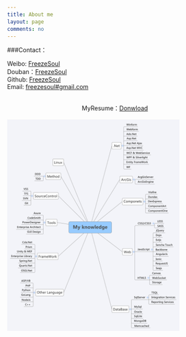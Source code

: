 ```yaml
---
title: About me
layout: page
comments: no
---
```


###Contact：        

Weibo: [FreezeSoul](http://weibo.com/1481864575)  
Douban：[FreezeSoul](http://www.douban.com/people/FreezeSoul/)  
Github: [FreezeSoul](https://github.com/freezesoul)  
Email: [freezesoul#gmail.com](mailto:freezesoul@gmail.com)     
<br/>
<center>
	MyResume：<a href="/files/NoResume">Donwload</a>
</center>
<br/>
<img src="/files/My knowledge.svg" width="80%">

